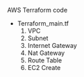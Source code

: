 AWS Terraform code
- Terraform_main.tf
  1) VPC
  2) Subnet
  3) Internet Gateway
  4) Nat Gateway
  5) Route Table
  6) EC2 Create
 

